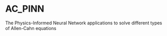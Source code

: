 # AC_PINN
The Physics-Informed Neural Network applications to solve different types of Allen-Cahn equations 
